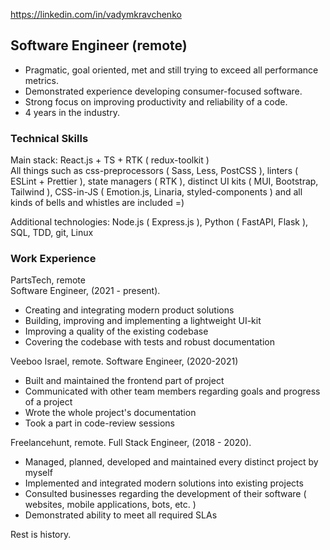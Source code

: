 https://linkedin.com/in/vadymkravchenko

## Software Engineer (remote)
* Pragmatic, goal oriented, met and still trying to exceed all performance metrics.
* Demonstrated experience developing consumer-focused software.
* Strong focus on improving productivity and reliability of a code.
* 4 years in the industry.

### Technical Skills
Main stack: React.js + TS + RTK ( redux-toolkit ) <br />
All things such as css-preprocessors ( Sass, Less, PostCSS ), linters ( ESLint + Prettier ), state managers ( RTK ), distinct UI kits ( MUI, Bootstrap, Tailwind ), CSS-in-JS ( Emotion.js, Linaria, styled-components ) and all kinds of bells and whistles are included =)

Additional technologies: Node.js ( Express.js ), Python ( FastAPI, Flask ), SQL, TDD, git, Linux

### Work Experience
PartsTech, remote <br />
Software Engineer, (2021 - present).
* Creating and integrating modern product solutions
* Building, improving and implementing a lightweight UI-kit
* Improving a quality of the existing codebase
* Covering the codebase with tests and robust documentation

Veeboo Israel, remote. Software Engineer, (2020-2021)
* Built and maintained the frontend part of project
* Communicated with other team members regarding goals and progress of a project
* Wrote the whole project's documentation
* Took a part in code-review sessions

Freelancehunt, remote.
Full Stack Engineer, (2018 - 2020).
* Managed, planned, developed and maintained every distinct project by myself
* Implemented and integrated modern solutions into existing projects
* Consulted businesses regarding the development of their software ( websites, mobile applications, bots, etc. )
* Demonstrated ability to meet all required SLAs

Rest is history.
